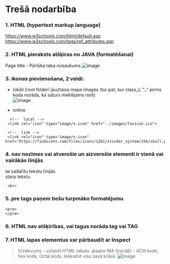 # Trešā nodarbība
### 1. HTML (hypertext markup language)  
https://www.w3schools.com/html/default.asp  
https://www.w3schools.com/tags/ref_attributes.asp

### 2. HTML pieraksts atšķiras no JAVA (formatēšanai)  
Page title  - Pārlūka taba nosaukums
![image](https://user-images.githubusercontent.com/38009737/168632051-72dcf7e2-944d-4d30-94b7-4b7773cfe373.png)

### 3. ikonas pievienošana, 2 veidi:  
 - lokāli (root folderī jāuztaisa mape images (tur pat, kur class_); ".." pirms koda norāda, ka saturs meklējams root)  
![image](https://user-images.githubusercontent.com/38009737/168641023-3048481f-1574-4cc3-a555-301ca25d1e86.png)

 - online 
 

 ```
   <!--  local --> 
  <link rel="icon" type="image/x-icon" href="../images/favicon.ico">

  <!--  link --> 
  <link rel="icon" type="image/x-icon" href="https://findicons.com/files/icons/1261/sticker_system/256/skull.png">
  ```
### 4. nav nozīmes vai atverošie un aizverošie elementi ir vienā vai vairākās līnijās
lai sadalītu tekstu līnijās <br> starp tekstu
```
 <br>
 ```

 ### 5. pre tags paņem tiešu turpmāko formatējumu
 ```
 <pre>  
 </pre>
 ```

 ### 6. HTML nav atšķirības, vai tagus norāda tag vai TAG

 ### 7. HTML lapas elementus var pārbaudīt ar Inspect  
 
>!Uzdevums - uztaisīt HTML tabulu. jāsatur MA (iniciāļi) - ACIII kods, hex kods, Octal kods. Ieskaitot visu savā krāsā.
>![image](https://user-images.githubusercontent.com/38009737/168649508-f39471a5-6bcd-4277-a15c-41dd96f7c3e0.png)
